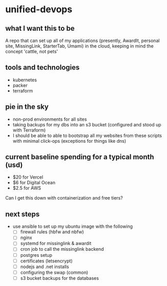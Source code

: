 # unified-devops

## what I want this to be

A repo that can set up all of my applications (presently, AwardIt, personal site, MissingLink, StarterTab, Umami) in the cloud, keeping in mind the concept 'cattle, not pets'

## tools and technologies

- kubernetes
- packer
- terraform

## pie in the sky

- non-prod environments for all sites
- taking backups for my dbs into an s3 bucket (configured and stood up with Terraform)
- I should be able to able to bootstrap all my websites from these scripts with minimal click-ops (exceptions for things like dns)

## current baseline spending for a typical month (usd)

- $20 for Vercel
- $6 for Digital Ocean
- $2.5 for AWS

Can I get this down with containerization and free tiers? 

## next steps

- use ansible to set up my ubuntu image with the following
  - [ ] firewall rules (hbfw and nbfw)
  - [ ] nginx
  - [ ] systemd for missinglink & awardit
  - [ ] cron job to call the missinglink backend
  - [ ] postgres setup
  - [ ] certificates (letsencrypt)
   - [ ] nodejs and .net installs
  - [ ] configuring the swap (common)
  - [ ] s3 bucket backups for the databases